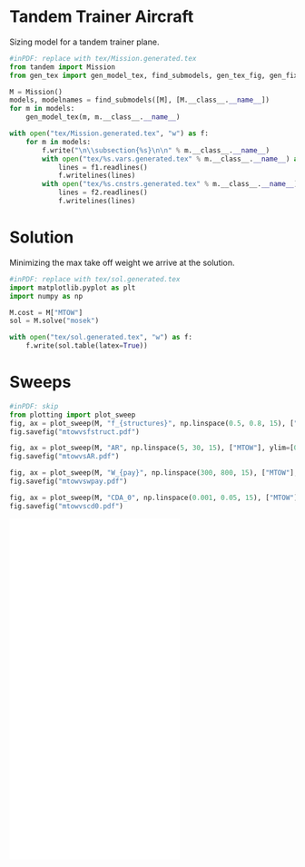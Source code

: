 # Tandem Trainer Aircraft

Sizing model for a tandem trainer plane.

```python
#inPDF: replace with tex/Mission.generated.tex
from tandem import Mission
from gen_tex import gen_model_tex, find_submodels, gen_tex_fig, gen_fixvars_tex 

M = Mission()
models, modelnames = find_submodels([M], [M.__class__.__name__])
for m in models: 
    gen_model_tex(m, m.__class__.__name__)

with open("tex/Mission.generated.tex", "w") as f:
    for m in models:
        f.write("\n\\subsection{%s}\n\n" % m.__class__.__name__)
        with open("tex/%s.vars.generated.tex" % m.__class__.__name__) as f1:
            lines = f1.readlines()
            f.writelines(lines)
        with open("tex/%s.cnstrs.generated.tex" % m.__class__.__name__) as f2:
            lines = f2.readlines()
            f.writelines(lines)

```

# Solution

Minimizing the max take off weight we arrive at the solution.

```python
#inPDF: replace with tex/sol.generated.tex 
import matplotlib.pyplot as plt
import numpy as np

M.cost = M["MTOW"]
sol = M.solve("mosek")

with open("tex/sol.generated.tex", "w") as f:
    f.write(sol.table(latex=True))
```

# Sweeps

```python
#inPDF: skip
from plotting import plot_sweep
fig, ax = plot_sweep(M, "f_{structures}", np.linspace(0.5, 0.8, 15), ["MTOW"], ylim=[0,3000])
fig.savefig("mtowvsfstruct.pdf")

fig, ax = plot_sweep(M, "AR", np.linspace(5, 30, 15), ["MTOW"], ylim=[0,3000])
fig.savefig("mtowvsAR.pdf")

fig, ax = plot_sweep(M, "W_{pay}", np.linspace(300, 800, 15), ["MTOW"], ylim=[0,3000])
fig.savefig("mtowvswpay.pdf")

fig, ax = plot_sweep(M, "CDA_0", np.linspace(0.001, 0.05, 15), ["MTOW"], ylim=[0,3000])
fig.savefig("mtowvscd0.pdf")
```

![Max take off weight vs structural fraction](mtowvsfstruct.pdf)
![Max take off weight vs aspect ratio](mtowvsAR.pdf)
![Max take off weight vs payload weight](mtowvswpay.pdf)
![Max take off weight vs non wing drag coefficient](mtowvscd0.pdf)
